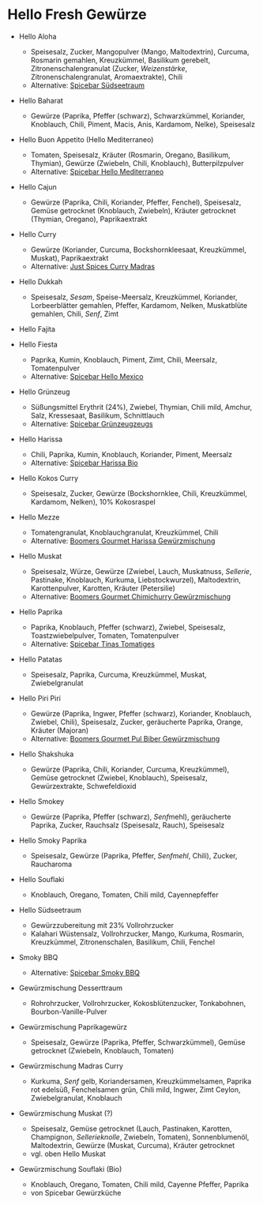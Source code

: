 # Hello Fresh Gewürze

- Hello Aloha
  * Speisesalz, Zucker, Mangopulver (Mango, Maltodextrin), Curcuma, Rosmarin gemahlen, Kreuzkümmel, Basilikum gerebelt, Zitronenschalengranulat (Zucker, *Weizenstärke*, Zitronenschalengranulat, Aromaextrakte), Chili
  * Alternative: [Spicebar Südseetraum](https://www.spicebar.de/sudseetraum-bio)

- Hello Baharat
  * Gewürze (Paprika, Pfeffer (schwarz), Schwarzkümmel, Koriander, Knoblauch, Chili, Piment, Macis, Anis, Kardamom, Nelke), Speisesalz

- Hello Buon Appetito (Hello Mediterraneo)
  * Tomaten, Speisesalz, Kräuter (Rosmarin, Oregano, Basilikum, Thymian), Gewürze (Zwiebeln, Chili, Knoblauch), Butterpilzpulver
  * Alternative: [Spicebar Hello Mediterraneo](https://www.spicebar.de/gewuerze/gewuerzmischungen/hello-mediterraneo-bio)

- Hello Cajun
  * Gewürze (Paprika, Chili, Koriander, Pfeffer, Fenchel), Speisesalz, Gemüse getrocknet (Knoblauch, Zwiebeln), Kräuter getrocknet (Thymian, Oregano), Paprikaextrakt

- Hello Curry
  * Gewürze (Koriander, Curcuma, Bockshornkleesaat, Kreuzkümmel, Muskat), Paprikaextrakt
  * Alternative: [Just Spices Curry Madras](https://www.justspices.de/curry-madras.html?queryID=&objectID=3405&indexName=js_live_dedefault_products)

- Hello Dukkah
  * Speisesalz, *Sesam*, Speise-Meersalz, Kreuzkümmel, Koriander, Lorbeerblätter gemahlen, Pfeffer, Kardamom, Nelken, Muskatblüte gemahlen, Chili, *Senf*, Zimt

- Hello Fajita

- Hello Fiesta
  * Paprika, Kumin, Knoblauch, Piment, Zimt, Chili, Meersalz, Tomatenpulver
  * Alternative: [Spicebar Hello Mexico](https://www.spicebar.de/hello-mexico-bio)

- Hello Grünzeug
  * Süßungsmittel Erythrit (24%), Zwiebel, Thymian, Chili mild, Amchur, Salz, Kressesaat, Basilikum, Schnittlauch
  * Alternative: [Spicebar Grünzeugzeugs](https://www.spicebar.de/paulikocht-grunzeugzeugs-bio)

- Hello Harissa
  * Chili, Paprika, Kumin, Knoblauch, Koriander, Piment, Meersalz
  * Alternative: [Spicebar Harissa Bio](https://www.spicebar.de/harissa-bio)

- Hello Kokos Curry
  * Speisesalz, Zucker, Gewürze (Bockshornklee, Chili, Kreuzkümmel, Kardamom, Nelken), 10% Kokosraspel

- Hello Mezze
  * Tomatengranulat, Knoblauchgranulat, Kreuzkümmel, Chili
  * Alternative: [Boomers Gourmet Harissa Gewürzmischung](https://www.amazon.de/gp/product/B08SK7ZJJW/)

- Hello Muskat
  * Speisesalz, Würze, Gewürze (Zwiebel, Lauch, Muskatnuss, *Sellerie*, Pastinake, Knoblauch, Kurkuma, Liebstockwurzel), Maltodextrin, Karottenpulver, Karotten, Kräuter (Petersilie)
  * Alternative: [Boomers Gourmet Chimichurry Gewürzmischung](https://www.amazon.de/gp/product/B08VNBDZRD/)

- Hello Paprika
  * Paprika, Knoblauch, Pfeffer (schwarz), Zwiebel, Speisesalz, Toastzwiebelpulver, Tomaten, Tomatenpulver
  * Alternative: [Spicebar Tinas Tomatiges](https://www.spicebar.de/tinas-tomatiges-bio)

- Hello Patatas
   * Speisesalz, Paprika, Curcuma, Kreuzkümmel, Muskat, Zwiebelgranulat

- Hello Piri Piri
  * Gewürze (Paprika, Ingwer, Pfeffer (schwarz), Koriander, Knoblauch, Zwiebel, Chili), Speisesalz, Zucker, geräucherte Paprika, Orange, Kräuter (Majoran)
  * Alternative: [Boomers Gourmet Pul Biber Gewürzmischung](https://www.amazon.de/gp/product/B08SL8W97R/)

- Hello Shakshuka
  * Gewürze (Paprika, Chili, Koriander, Curcuma, Kreuzkümmel), Gemüse getrocknet (Zwiebel, Knoblauch), Speisesalz, Gewürzextrakte, Schwefeldioxid

- Hello Smokey
  * Gewürze (Paprika, Pfeffer (schwarz), *Senf*mehl), geräucherte Paprika, Zucker, Rauchsalz (Speisesalz, Rauch), Speisesalz

- Hello Smoky Paprika
  * Speisesalz, Gewürze (Paprika, Pfeffer, *Senfmehl*, Chili), Zucker, Raucharoma

- Hello Souflaki
  * Knoblauch, Oregano, Tomaten, Chili mild, Cayennepfeffer

- Hello Südseetraum
  * Gewürzzubereitung mit 23% Vollrohrzucker
  * Kalahari Wüstensalz, Vollrohrzucker, Mango, Kurkuma, Rosmarin, Kreuzkümmel, Zitronenschalen, Basilikum, Chili, Fenchel

- Smoky BBQ
  * Alternative: [Spicebar Smoky BBQ](https://www.spicebar.de/smoky-bbq-pfeffermischung)

- Gewürzmischung Desserttraum
  * Rohrohrzucker, Vollrohrzucker, Kokosblütenzucker, Tonkabohnen, Bourbon-Vanille-Pulver

- Gewürzmischung Paprikagewürz
  * Speisesalz, Gewürze (Paprika, Pfeffer, Schwarzkümmel), Gemüse getrocknet (Zwiebeln, Knoblauch, Tomaten)

- Gewürzmischung Madras Curry
  * Kurkuma, *Senf* gelb, Koriandersamen, Kreuzkümmelsamen, Paprika rot edelsüß, Fenchelsamen grün, Chili mild, Ingwer, Zimt Ceylon, Zwiebelgranulat, Knoblauch

- Gewürzmischung Muskat (?)
  * Speisesalz, Gemüse getrocknet (Lauch, Pastinaken, Karotten, Champignon, *Sellerieknolle*, Zwiebeln, Tomaten), Sonnenblumenöl, Maltodextrin, Gewürze (Muskat, Curcuma), Kräuter getrocknet
  * vgl. oben Hello Muskat
 
- Gewürzmischung Souflaki (Bio)
  * Knoblauch, Oregano, Tomaten, Chili mild, Cayenne Pfeffer, Paprika
  * von Spicebar Gewürzküche
